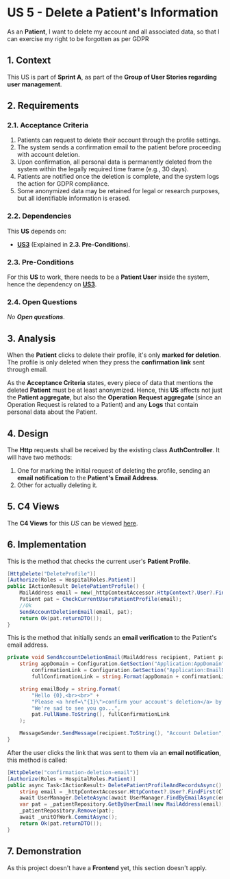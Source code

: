 # US 5 - Delete a Patient's Information

As an **Patient**, I want to delete my account and all associated data, so that I can exercise my right to be forgotten as per GDPR

## 1. Context

This US is part of **Sprint A**, as part of the **Group of User Stories regarding user management**.

## 2. Requirements

### 2.1. Acceptance Criteria

1. Patients can request to delete their account through the profile settings.
2. The system sends a confirmation email to the patient before proceeding with account deletion.
3. Upon confirmation, all personal data is permanently deleted from the system within the legally required time frame (e.g., 30 days).
4. Patients are notified once the deletion is complete, and the system logs the action for GDPR compliance.
5. Some anonymized data may be retained for legal or research purposes, but all identifiable information is erased.

### 2.2. Dependencies

This **US** depends on:
* [**US3**](../us8/readme.md) (Explained in **2.3. Pre-Conditions**).

### 2.3. Pre-Conditions

For this **US** to work, there needs to be a **Patient User** inside the system, hence the dependency on [**US3**](../us3/readme.md).

### 2.4. Open Questions

*No **Open questions***.

## 3. Analysis

When the **Patient** clicks to delete their profile, it's only **marked for deletion**. The profile is only deleted when they press the **confirmation link** sent through email.

As the **Acceptance Criteria** states, every piece of data that mentions the deleted **Patient** must be at least anonymized. Hence, this **US** affects not just the **Patient aggregate**, but also the **Operation Request aggregate** (since an Operation Request is related to a Patient) and any **Logs** that contain personal data about the Patient.

## 4. Design

The **Http** requests shall be received by the existing class **AuthController**. It will have two methods:
1. One for marking the initial request of deleting the profile, sending an **email notification** to the **Patient's Email Address**.
2. Other for actually deleting it.

## 5. C4 Views

The **C4 Views** for this *US* can be viewed [here](views/readme.md).

## 6. Implementation

This is the method that checks the current user's **Patient Profile**.

```cs
[HttpDelete("DeleteProfile")]
[Authorize(Roles = HospitalRoles.Patient)]
public IActionResult DeletePatientProfile() {
    MailAddress email = new(_httpContextAccessor.HttpContext?.User?.FindFirst(ClaimTypes.Email)?.Value);
    Patient pat = CheckCurrentUsersPatientProfile(email);
    //Ok
    SendAccountDeletionEmail(email, pat);
    return Ok(pat.returnDTO());
}
```

This is the method that initially sends an **email verification** to the Patient's email address.

```cs
private void SendAccountDeletionEmail(MailAddress recipient, Patient pat){
    string appDomain = Configuration.GetSection("Application:AppDomain").Value,
        confirmationLink = Configuration.GetSection("Application:EmailDeletionConfirmation").Value,
        fullConfirmationLink = string.Format(appDomain + confirmationLink, pat.Id);

    string emailBody = string.Format(
        "Hello {0},<br><br>" +
        "Please <a href=\"{1}\">confirm your account's deletion</a> by clicking the link.<br><br>" +
        "We're sad to see you go...",
        pat.FullName.ToString(), fullConfirmationLink
    );

    MessageSender.SendMessage(recipient.ToString(), "Account Deletion", emailBody);
}
```

After the user clicks the link that was sent to them via an **email notification**, this method is called:

```cs
[HttpDelete("confirmation-deletion-email")]
[Authorize(Roles = HospitalRoles.Patient)]
public async Task<IActionResult> DeletePatientProfileAndRecordsAsync() {
    string email = _httpContextAccessor.HttpContext?.User?.FindFirst(ClaimTypes.Email)?.Value;
    await UserManager.DeleteAsync(await UserManager.FindByEmailAsync(email));
    var pat = _patientRepository.GetByUserEmail(new MailAddress(email));
    _patientRepository.Remove(pat);
    await _unitOfWork.CommitAsync();
    return Ok(pat.returnDTO());
}
```

## 7. Demonstration

As this project doesn't have a **Frontend** yet, this section doesn't apply.